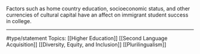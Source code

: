 Factors such as home country education, socioeconomic status, and other currencies of cultural capital have an affect on immigrant student success in college.

* * *
#type/statement Topics: [[Higher Education]] [[Second Language Acquisition]] [[Diversity, Equity, and Inclusion]] [[Plurilingualism]]
